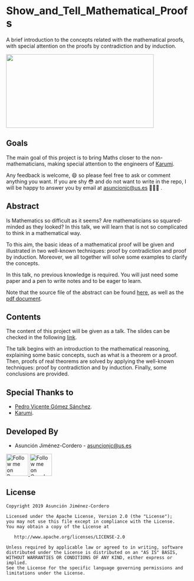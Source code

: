 # Show_and_Tell_Mathematical_Proofs

A brief introduction to the concepts related with the mathematical proofs, with special attention on the proofs by 
contradiction and by induction. 

<img src="http://www.mrbartonmaths.com/blog/wp-content/uploads/2017/06/june.png" height="200" width="400"/>

## Goals

The main goal of this project is to bring Maths closer to the non-mathematicians, making special attention to the engineers of [Karumi](https://www.karumi.com/).

Any feedback is welcome, 😄 so please feel free to ask or comment anything you want. If you are shy 😳 and do not want to
write in the repo, I will be happy to answer you by email at asuncionjc@us.es 👩🏻‍💻 .

## Abstract

Is Mathematics so difficult as it seems? Are mathematicians so squared-minded as they looked? In this talk, we will learn that is not so complicated to think in a mathematical way.

To this aim, the basic ideas of a mathematical proof will be given and illustrated in two well-known techniques: proof by contradiction and proof by induction. Moreover, we all together will solve some examples to clarify the concepts.

In this talk, no previous knowledge is required. You will just need some paper and a pen to write notes and to be eager to learn.

Note that the source file of the abstract can be found [here](./Abstract/Abstract_show_and_tell.tex), as well as the [pdf document](./Abstract/Abstract_show_and_tell.pdf).

## Contents

The content of this project will be given as a talk. The slides can be checked in the following [link](./Slides/MAJC_show_and_tell.pdf).

The talk begins with an introduction to the mathematical reasoning, explaining some basic concepts, such as what is a theorem or a proof. Then, proofs of real theorems are solved by applying the well-known techniques: proof by contradiction and by induction. Finally, some conclusions are provided.  

Special Thanks to
------------

* [Pedro Vicente Gómez Sánchez](https://github.com/pedrovgs).
* [Karumi](https://github.com/Karumi).

Developed By
------------

* Asunción Jiménez-Cordero - <asuncionjc@us.es>

<a href="https://www.researchgate.net/profile/Asuncion_Jimenez-Cordero">
  <img alt="Follow me on ResearchGate" src="https://1.bp.blogspot.com/-jz1remm4weY/WK86heRgepI/AAAAAAAACrU/APGaq-EpMakpsh-mZw5eQIyNpA_DN1dBwCLcB/s1600/researchgate_.jpg" height="60" width="60"/>
</a>

<a href="https://scholar.google.es/citations?user=JegcEYwAAAAJ&hl=es&oi=ao">
  <img alt="Follow me on Google Scholar" src="https://encrypted-tbn0.gstatic.com/images?q=tbn:ANd9GcQQUfpGKX9zs9WpaNw_qSqwU3Q3qeqLrIV0cXHsJxxgPkVaVqze" height="60" width="60"/>
</a>

License
-------

    Copyright 2019 Asunción Jiménez-Cordero

    Licensed under the Apache License, Version 2.0 (the "License");
    you may not use this file except in compliance with the License.
    You may obtain a copy of the License at

       http://www.apache.org/licenses/LICENSE-2.0

    Unless required by applicable law or agreed to in writing, software
    distributed under the License is distributed on an "AS IS" BASIS,
    WITHOUT WARRANTIES OR CONDITIONS OF ANY KIND, either express or implied.
    See the License for the specific language governing permissions and
    limitations under the License.


